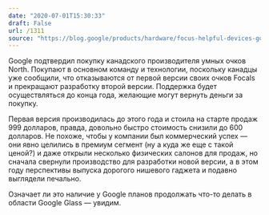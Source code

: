 ```yaml
---
date: "2020-07-01T15:30:33"
draft: False
url: /1311
source: "https://blog.google/products/hardware/focus-helpful-devices-google-acquires-north/"
---
```


Google подтвердил покупку канадского производителя умных очков North. Покупают в основном команду и технологии, поскольку канадцы уже сообщили, что отказываются от первой версии своих очков Focals и прекращают разработку второй версии. Поддержка будет осуществляться до конца года, желающие могут вернуть деньги за покупку.

Первая версия производилась до этого года и стоила на старте продаж 999 долларов, правда, довольно быстро стоимость снизили до 600 долларов. Не похоже, чтобы у компании был коммерческий успех — они явно целились в премиум сегмент (ну а куда же еще с такой ценой?) и даже открыли несколько физических салонов для продаж, но сначала свернули производство для разработки новой версии, а в этом году перспективы выпуска дорогого нишевого гаджета и подавно выглядели печально. 

Означает ли это наличие у Google планов продолжать что-то делать в области Google Glass — увидим.
